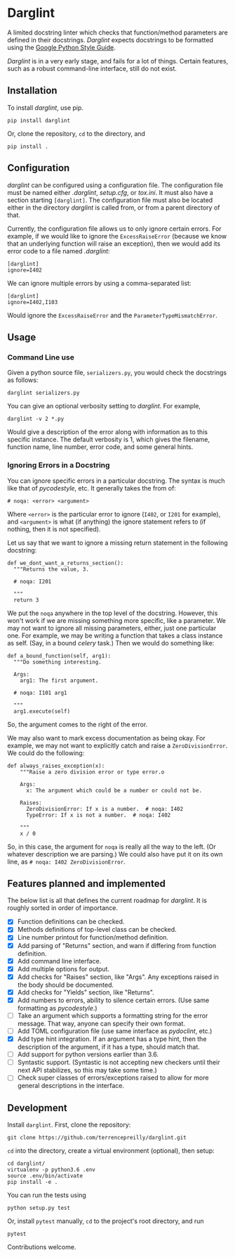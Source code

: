# Darglint

A limited docstring linter which checks that function/method parameters
are defined in their docstrings.  *Darglint* expects docstrings to be
formatted using the [Google Python Style Guide](https://google.github.io/styleguide/pyguide.html).

*Darglint* is in a very early stage, and fails for a lot of things.
Certain features, such as a robust command-line interface, still
do not exist.

## Installation

To install *darglint*, use pip.

```
pip install darglint
```

Or, clone the repository, `cd` to the directory, and

```
pip install .
```

## Configuration

*darglint* can be configured using a configuration file.  The configuration
file must be named either *.darglint*, *setup.cfg*, or *tox.ini*.  It must
also have a section starting `[darglint]`.  The configuration file must
also be located either in the directory *darglint* is called from, or
from a parent directory of that.

Currently, the configuration file allows us to only ignore certain errors.
For example, if we would like to ignore the `ExcessRaiseError` (because
we know that an underlying function will raise an exception), then we
would add its error code to a file named *.darglint*:

```
[darglint]
ignore=I402
```

We can ignore multiple errors by using a comma-separated list:

```
[darglint]
ignore=I402,I103
```

Would ignore the `ExcessRaiseError` and the `ParameterTypeMismatchError`.


## Usage


### Command Line use

Given a python source file, `serializers.py`, you would check the docstrings
as follows:

```
darglint serializers.py
```

You can give an optional verbosity setting to *darglint*.  For example,

```
darglint -v 2 *.py
```

Would give a description of the error along with information as to this
specific instance.  The default verbosity is 1, which gives the filename,
function name, line number, error code, and some general hints.

### Ignoring Errors in a Docstring

You can ignore specific errors in a particular docstring.  The syntax
is much like that of *pycodestyle*, etc.  It generally takes the from
of:

```
# noqa: <error> <argument>
```

Where `<error>` is the particular error to ignore (`I402`, or `I201`
for example), and `<argument>` is what (if anything) the ignore
statement refers to (if nothing, then it is not specified).

Let us say that we want to ignore a missing return statement
in the following docstring:

```
def we_dont_want_a_returns_section():
  """Returns the value, 3.

  # noqa: I201

  """
  return 3
```

We put the `noqa` anywhere in the top level of the docstring.
However, this won't work if we are missing something more specific,
like a parameter.  We may not want to ignore all missing parameters,
either, just one particular one.  For example, we may be writing a
function that takes a class instance as self. (Say, in a bound *celery*
task.) Then we would do something like:

```
def a_bound_function(self, arg1):
  """Do something interesting.

  Args:
    arg1: The first argument.

  # noqa: I101 arg1

  """
  arg1.execute(self)
```

So, the argument comes to the right of the error.

We may also want to mark excess documentation as being okay.  For example,
we may not want to explicitly catch and raise a `ZeroDivisionError`.  We
could do the following:

```
def always_raises_exception(x):
    """Raise a zero division error or type error.o

    Args:
      x: The argument which could be a number or could not be.

    Raises:
      ZeroDivisionError: If x is a number.  # noqa: I402
      TypeError: If x is not a number.  # noqa: I402

    """
    x / 0
```

So, in this case, the argument for `noqa` is really all the way to
the left.  (Or whatever description we are parsing.)  We could also
have put it on its own line, as `# noqa: I402 ZeroDivisionError`.

## Features planned and implemented

The below list is all that defines the current roadmap for *darglint*.
It is roughly sorted in order of importance.

- [x] Function definitions can be checked.
- [x] Methods definitions of top-level class can be checked.
- [x] Line number printout for function/method definition.
- [x] Add parsing of "Returns" section, and warn if differing from
function definition.
- [x] Add command line interface.
- [x] Add multiple options for output.
- [x] Add checks for "Raises" section, like "Args".  Any exceptions raised
in the body should be documented.
- [x] Add checks for "Yields" section, like "Returns".
- [x] Add numbers to errors, ability to silence certain errors.  (Use same
formatting as *pycodestyle*.)
- [ ] Take an argument which supports a formatting string for the error
message.  That way, anyone can specify their own format.
- [ ] Add TOML configuration file (use same interface as *pydoclint*, etc.)
- [x] Add type hint integration.  If an argument has a type hint, then
the description of the argument, if it has a type, should match that.
- [ ] Add support for python versions earlier than 3.6.
- [ ] Syntastic support. (Syntastic is not accepting new checkers until
their next API stabilizes, so this may take some time.)
- [ ] Check super classes of errors/exceptions raised to allow for more
general descriptions in the interface.

## Development

Install `darglint`. First, clone the repository:

```
git clone https://github.com/terrencepreilly/darglint.git
```

`cd` into the directory, create a virtual environment (optional), then setup:

```
cd darglint/
virtualenv -p python3.6 .env
source .env/bin/activate
pip install -e .
```

You can run the tests using

```
python setup.py test
```

Or, install `pytest` manually, `cd` to the project's root directory,
and run

```
pytest
```

Contributions welcome.
